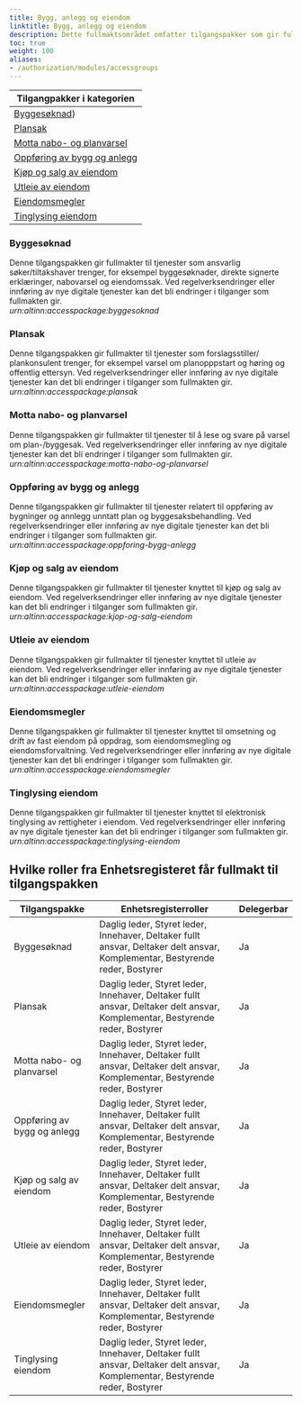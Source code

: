 ```yaml
---
title: Bygg, anlegg og eiendom
linktitle: Bygg, anlegg og eiendom
description: Dette fullmaktsområdet omfatter tilgangspakker som gir fullmakter til tjenester og ressurser som angår bygge- og anleggsvirksomhet, samt oppføring, omsetning og drift av anlegg/eiendom. Ved regelverksendringer eller innføring av nye digitale tjenester kan det bli endringer i tilganger som fullmaktene gir.
toc: true
weight: 100
aliases:
- /authorization/modules/accessgroups
---
```


|**Tilgangpakker i kategorien**|
|---|
|[Byggesøknad](#byggesøknad))|
|[Plansak](#plansak)|
|[Motta nabo- og planvarsel](#motta-nabo--og-planvarsel)|
|[Oppføring av bygg og anlegg](#oppføring-av-bygg-og-anlegg)|
|[Kjøp og salg av eiendom](#kjøp-og-salg-av-eiendom)|
|[Utleie av eiendom](#utleie-av-eiendom)|
|[Eiendomsmegler](#eiendomsmegler)|
|[Tinglysing eiendom](#tinglysing-eiendom)|

### Byggesøknad
Denne tilgangspakken gir fullmakter til tjenester som ansvarlig søker/tiltakshaver trenger, for eksempel byggesøknader, direkte signerte erklæringer, nabovarsel og eiendomssak. Ved regelverksendringer eller innføring av nye digitale tjenester kan det bli endringer i tilganger som fullmakten gir.  
*urn:altinn:accesspackage:byggesoknad*

### Plansak
Denne tilgangspakken gir fullmakter til tjenester som forslagsstiller/ plankonsulent trenger, for eksempel varsel om planopppstart og høring og offentlig ettersyn. Ved regelverksendringer eller innføring av nye digitale tjenester kan det bli endringer i tilganger som fullmakten gir.  
*urn:altinn:accesspackage:plansak*

### Motta nabo- og planvarsel
Denne tilgangspakken gir fullmakter til tjenester til å lese og svare på varsel om plan-/byggesak. Ved regelverksendringer eller innføring av nye digitale tjenester kan det bli endringer i tilganger som fullmakten gir.  
*urn:altinn:accesspackage:motta-nabo-og-planvarsel*

### Oppføring av bygg og anlegg
Denne tilgangspakken gir fullmakter til tjenester relatert til oppføring av bygninger og annlegg unntatt plan og byggesaksbehandling. Ved regelverksendringer eller innføring av nye digitale tjenester kan det bli endringer i tilganger som fullmakten gir.  
*urn:altinn:accesspackage:oppforing-bygg-anlegg*

### Kjøp og salg av eiendom
Denne tilgangspakken gir fullmakter til tjenester knyttet til kjøp og salg av eiendom. Ved regelverksendringer eller innføring av nye digitale tjenester kan det bli endringer i tilganger som fullmakten gir.  
*urn:altinn:accesspackage:kjop-og-salg-eiendom*

### Utleie av eiendom
Denne tilgangspakken gir fullmakter til tjenester knyttet til utleie av eiendom. Ved regelverksendringer eller innføring av nye digitale tjenester kan det bli endringer i tilganger som fullmakten gir.  
*urn:altinn:accesspackage:utleie-eiendom*

### Eiendomsmegler
Denne tilgangspakken gir fullmakter til tjenester knyttet til omsetning og drift av fast eiendom på oppdrag, som eiendomsmegling og eiendomsforvaltning. Ved regelverksendringer eller innføring av nye digitale tjenester kan det bli endringer i tilganger som fullmakten gir.  
*urn:altinn:accesspackage:eiendomsmegler*

### Tinglysing eiendom
Denne tilgangspakken gir fullmakter til tjenester knyttet til elektronisk tinglysing av rettigheter i eiendom. Ved regelverksendringer eller innføring av nye digitale tjenester kan det bli endringer i tilganger som fullmakten gir.  
*urn:altinn:accesspackage:tinglysing-eiendom*

## Hvilke roller fra Enhetsregisteret får fullmakt til tilgangspakken
|**Tilgangspakke**|**Enhetsregisterroller**|**Delegerbar**|
|---|---|---|
|Byggesøknad|Daglig leder, Styret leder, Innehaver, Deltaker fullt ansvar, Deltaker delt ansvar, Komplementar, Bestyrende reder, Bostyrer|Ja|
|Plansak|Daglig leder, Styret leder, Innehaver, Deltaker fullt ansvar, Deltaker delt ansvar, Komplementar, Bestyrende reder, Bostyrer|Ja|
|Motta nabo- og planvarsel|Daglig leder, Styret leder, Innehaver, Deltaker fullt ansvar, Deltaker delt ansvar, Komplementar, Bestyrende reder, Bostyrer|Ja|
|Oppføring av bygg og anlegg|Daglig leder, Styret leder, Innehaver, Deltaker fullt ansvar, Deltaker delt ansvar, Komplementar, Bestyrende reder, Bostyrer|Ja|
|Kjøp og salg av eiendom|Daglig leder, Styret leder, Innehaver, Deltaker fullt ansvar, Deltaker delt ansvar, Komplementar, Bestyrende reder, Bostyrer|Ja|
|Utleie av eiendom|Daglig leder, Styret leder, Innehaver, Deltaker fullt ansvar, Deltaker delt ansvar, Komplementar, Bestyrende reder, Bostyrer|Ja|
|Eiendomsmegler|Daglig leder, Styret leder, Innehaver, Deltaker fullt ansvar, Deltaker delt ansvar, Komplementar, Bestyrende reder, Bostyrer|Ja|
|Tinglysing eiendom|Daglig leder, Styret leder, Innehaver, Deltaker fullt ansvar, Deltaker delt ansvar, Komplementar, Bestyrende reder, Bostyrer|Ja|
